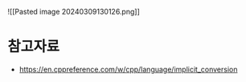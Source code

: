 ![[Pasted image 20240309130126.png]]

# 참고자료
- https://en.cppreference.com/w/cpp/language/implicit_conversion
